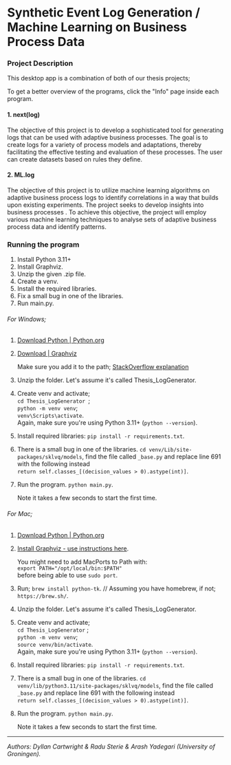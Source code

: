 # Synthetic Event Log Generation / Machine Learning on Business Process Data

### Project Description

This desktop app is a combination of both of our thesis projects; 

To get a better overview of the programs, click the "Info" page inside each program.

#### 1. next(log)

The objective of this project is to develop a sophisticated tool for generating logs that can be used with adaptive business processes. The goal is to create logs for a variety of process models and adaptations, thereby facilitating the effective testing and evaluation of these processes. The user can create datasets based on rules they define. 

#### 2. ML.log

The objective of this project is to utilize machine learning algorithms on adaptive business process logs to identify correlations in a way that builds upon existing experiments. The project seeks to develop insights into business processes . To achieve this objective, the project will employ various machine learning techniques to analyse sets of adaptive business process data and identify patterns.

### Running the program

1. Install Python 3.11+
2. Install Graphviz.
3. Unzip the given .zip file. 
4. Create a venv.
5. Install the required libraries.
6. Fix a small bug in one of the libraries.
7. Run main.py.

###### For Windows;

1. [Download Python | Python.org](https://www.python.org/downloads/)

2. [Download | Graphviz](https://graphviz.org/download/#windows)
   
   Make sure you add it to the path; [StackOverflow explanation](https://stackoverflow.com/a/44005139/21256109)

3. Unzip the folder. Let's assume it's called Thesis_LogGenerator.

4. Create venv and activate; <br/>
   ```cd Thesis_LogGenerator ```; <br/> 
   ```python -m venv venv```; <br/>
   ```venv\Scripts\activate```. <br/>
    Again, make sure you're using Python 3.11+ (`python --version`).

5. Install required libraries: ```pip install -r requirements.txt```.

6. There is a small bug in one of the libraries. ```cd venv/Lib/site-packages/sklvq/models```, find the file called ```_base.py``` and replace line 691 with the following instead <br/>
```return self.classes_[(decision_values > 0).astype(int)]```. 

7. Run the program. ```python main.py```. 
   
   Note it takes a few seconds to start the first time.



###### For Mac;

1. [Download Python | Python.org](https://www.python.org/downloads/)

2. [Install Graphviz - use instructions here](https://stackoverflow.com/a/75540978/21256109). 
   
   You might need to add MacPorts to Path with:<br/>
   ```export PATH="/opt/local/bin:$PATH"```<br/>
   before being able to use ```sudo port```.

3. Run; ```brew install python-tk```. // Assuming you have homebrew, if not; ```https://brew.sh/```. 

4. Unzip the folder. Let's assume it's called Thesis_LogGenerator.

5. Create venv and activate; <br/>
   `cd Thesis_LogGenerator` ; <br/>
   `python -m venv venv`;  <br/>
   `source venv/bin/activate`. <br/>
   Again, make sure you're using Python 3.11+ (```python --version```).

6. Install required libraries: `pip install -r requirements.txt`.

7. There is a small bug in one of the libraries. `cd venv/lib/python3.11/site-packages/sklvq/models`, find the file called `_base.py` and replace line 691 with the following instead <br/>
 `return self.classes_[(decision_values > 0).astype(int)]`.

8. Run the program. `python main.py`. 
   
   Note it takes a few seconds to start the first time.

---

_Authors: Dyllan Cartwright & Radu Sterie & Arash Yadegari (University of Groningen)._
